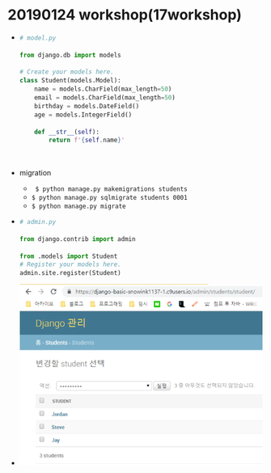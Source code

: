 # 20190124 workshop(17workshop)

- ```python
  # model.py
  
  from django.db import models
  
  # Create your models here.
  class Student(models.Model):
      name = models.CharField(max_length=50)
      email = models.CharField(max_length=50)
      birthday = models.DateField()
      age = models.IntegerField()
      
      def __str__(self):
          return f'{self.name}'
          
      
  ```

- migration

  - ` $ python manage.py makemigrations students`
  - `$ python manage.py sqlmigrate students 0001`
  - `$ python manage.py migrate`

- ```python
  # admin.py
  
  from django.contrib import admin
  
  from .models import Student
  # Register your models here.
  admin.site.register(Student)
  ```

- ![1548333816313](20190124_17workshop.assets/1548333816313.png)